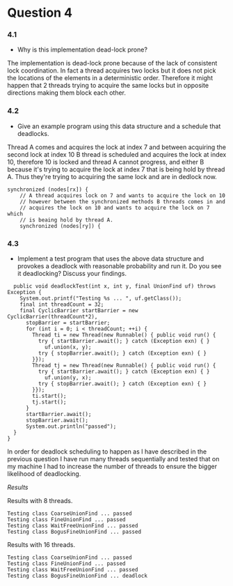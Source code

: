 # Question 4

### 4.1
* Why is this implementation dead-lock prone?

The implementation is dead-lock prone because of the lack of consistent lock coordination.
In fact a thread acquires two locks but it does not pick the locations of the elements in a deterministic order. Therefore it might happen that 2 threads trying to acquire the same locks but in opposite directions making them block each other.

### 4.2
* Give an example program using this data structure and a schedule that deadlocks.

Thread A comes and acquires the lock at index 7 and between acquiring the second lock at index 10 B thread is scheduled and acquires the lock at index 10, therefore 10 is locked and thread A cannot progress, and either B because it's trying to acquire the lock at index 7 that is being hold by thread A. Thus they're trying to acquiring the same lock and are in dedlock now.

```
synchronized (nodes[rx]) {
    // A thread acquires lock on 7 and wants to acquire the lock on 10
    // however between the synchronized methods B threads comes in and
    // acquires the lock on 10 and wants to acquire the lock on 7 which
    // is beaing hold by thread A.
    synchronized (nodes[ry]) {
```
### 4.3
* Implement a test program that uses the above data structure and provokes a deadlock with reasonable probability and run it. Do you see it deadlocking? Discuss your findings.

```
  public void deadlockTest(int x, int y, final UnionFind uf) throws Exception {
    System.out.printf("Testing %s ... ", uf.getClass());
    final int threadCount = 32;
    final CyclicBarrier startBarrier = new CyclicBarrier(threadCount*2),
      stopBarrier = startBarrier;
      for (int i = 0; i < threadCount; ++i) {
        Thread ti = new Thread(new Runnable() { public void run() {
          try { startBarrier.await(); } catch (Exception exn) { }
            uf.union(x, y);
          try { stopBarrier.await(); } catch (Exception exn) { }
        }});
        Thread tj = new Thread(new Runnable() { public void run() {
          try { startBarrier.await(); } catch (Exception exn) { }
            uf.union(y, x);
          try { stopBarrier.await(); } catch (Exception exn) { }
        }});
        ti.start();
        tj.start();
      }
      startBarrier.await();
      stopBarrier.await();
      System.out.println("passed");
  }
}
```

In order for deadlock scheduling to happen as I have described in the previous question I have run many threads sequentially and tested that on my machine I had to increase the number of threads to ensure the bigger likelihood of deadlocking.

*Results*

Results with 8 threads.

```
Testing class CoarseUnionFind ... passed
Testing class FineUnionFind ... passed
Testing class WaitFreeUnionFind ... passed
Testing class BogusFineUnionFind ... passed
```
Results with 16 threads.
```
Testing class CoarseUnionFind ... passed
Testing class FineUnionFind ... passed
Testing class WaitFreeUnionFind ... passed
Testing class BogusFineUnionFind ... deadlock
```

